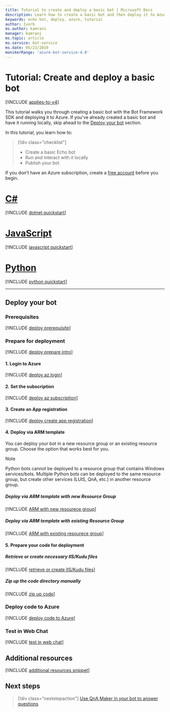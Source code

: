 ```yaml
---
title: Tutorial to create and deploy a basic bot | Microsoft Docs
description: Learn how to create a basic bot and then deploy it to Azure.
keywords: echo bot, deploy, azure, tutorial
author: Ivorb
ms.author: kamrani
manager: kamrani
ms.topic: article
ms.service: bot-service
ms.date: 05/23/2019
monikerRange: 'azure-bot-service-4.0'
---
```


# Tutorial: Create and deploy a basic bot

[!INCLUDE [applies-to-v4](../includes/applies-to.md)]

This tutorial walks you through creating a basic bot with the Bot Framework SDK and deploying it to Azure. If you've already created a basic bot and have it running locally, skip ahead to the [Deploy your bot](#deploy-your-bot) section.

In this tutorial, you learn how to:

> [!div class="checklist"]
> * Create a basic Echo bot
> * Run and interact with it locally
> * Publish your bot

If you don’t have an Azure subscription, create a [free account](https://azure.microsoft.com/free/?WT.mc_id=A261C142F) before you begin.

# [C#](#tab/csharp)

[!INCLUDE [dotnet quickstart](~/includes/quickstart-dotnet.md)]

# [JavaScript](#tab/javascript)

[!INCLUDE [javascript quickstart](~/includes/quickstart-javascript.md)]

# [Python](#tab/python)

[!INCLUDE [python quickstart](~/includes/quickstart-python.md)]

---

## Deploy your bot

### Prerequisites
[!INCLUDE [deploy prerequisite](~/includes/deploy/snippet-prerequisite.md)]

### Prepare for deployment
[!INCLUDE [deploy prepare intro](~/includes/deploy/snippet-prepare-deploy-intro.md)]

#### 1. Login to Azure
[!INCLUDE [deploy az login](~/includes/deploy/snippet-az-login.md)]

#### 2. Set the subscription
[!INCLUDE [deploy az subscription](~/includes/deploy/snippet-az-set-subscription.md)]

#### 3. Create an App registration
[!INCLUDE [deploy create app registration](~/includes/deploy/snippet-create-app-registration.md)]

#### 4. Deploy via ARM template
You can deploy your bot in a new resource group or an existing resource group. Choose the option that works best for you.

> [!NOTE]
> Python bots cannot be deployed to a resource group that contains Windows services/bots.  Multiple Python bots can be deployed to the same resource group, but create other services (LUIS, QnA, etc.) in another resource group.
>

##### **Deploy via ARM template with new Resource Group**
[!INCLUDE [ARM with new resourece group](~/includes/deploy/snippet-ARM-new-resource-group.md)]

##### **Deploy via ARM template with existing Resource Group**
[!INCLUDE [ARM with existing resourece group](~/includes/deploy/snippet-ARM-existing-resource-group.md)]

#### 5. Prepare your code for deployment
##### **Retrieve or create necessary IIS/Kudu files**
[!INCLUDE [retrieve or create IIS/Kudu files](~/includes/deploy/snippet-IIS-Kudu-files.md)]

##### **Zip up the code directory manually**
[!INCLUDE [zip up code](~/includes/deploy/snippet-zip-code.md)]

### Deploy code to Azure
[!INCLUDE [deploy code to Azure](~/includes/deploy/snippet-deploy-code-to-az.md)]

### Test in Web Chat
[!INCLUDE [test in web chat](~/includes/deploy/snippet-test-in-web-chat.md)]

## Additional resources

[!INCLUDE [additional resources snippet](~/includes/deploy/snippet-additional-resources.md)]

## Next steps
> [!div class="nextstepaction"]
> [Use QnA Maker in your bot to answer questions](bot-builder-tutorial-add-qna.md)
